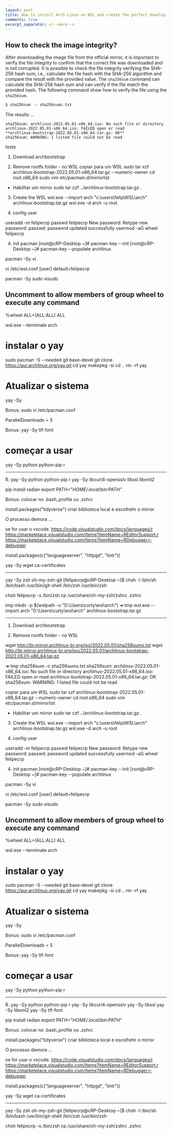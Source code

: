 ```yaml
---
layout: post
title: How to install Arch Linux on WSL and create the perfect develop environment on Windows
comments: true
excerpt_separator: <!--more-->
---
```


## How to check the image integrity?

After downloading the image file from the official mirror, it is important to verify the file integrity to confirm that the correct file was downloaded and is not corrupted. It is possible to check the file integrity verifying the SHA-256 hash sum, i.e., calculate the file hash with the SHA-256 algorithm and compare the result with the provided value. The `sha256sum` command can calculate the SHA-256 hash sum and can verify if the file match the provided hash. The following command show how to verify the file using the `sha256sum`.   

```bash
$ sha256sum -c sha256sums.txt
``` 

The results ...

```text
sha256sum: archlinux-2022.05.01-x86_64.iso: No such file or directory
archlinux-2022.05.01-x86_64.iso: FAILED open or read
**archlinux-bootstrap-2022.05.01-x86_64.tar.gz: OK**
sha256sum: WARNING: 1 listed file could not be read
```
teste


1. Download archbootstrap

2. Remove rootfs folder - no WSL
copiar para um WSL
sudo tar xzf archlinux-bootstrap-2022.05.01-x86_64.tar.gz  --numeric-owner
cd root.x86_64
sudo vim etc/pacman.d/mirrorlist
 - Habilitar um mirror
sudo tar czf ../archlinux-bootstrap.tar.gz  .

3. Create the WSL
wsl.exe --import arch "c:\users\felip\WSL\arch" archlinux-bootstrap.tar.gz
wsl.exe -d arch -u root

3. config user

useradd -m felipecrp
passwd felipecrp
New password:
Retype new password:
passwd: password updated successfully
usermod -aG wheel felipecrp

4. init pacman
[root@cRP-Desktop ~]# pacman-key --init
[root@cRP-Desktop ~]# pacman-key --populate archlinux

pacman -Sy vi

vi /etc/wsl.conf
[user]
default=felipecrp

pacman -Sy sudo
visudo

## Uncomment to allow members of group wheel to execute any command
%wheel ALL=(ALL:ALL) ALL


wsl.exe --terminate arch


# instalar o yay
sudo pacman -S --needed git base-devel
git clone https://aur.archlinux.org/yay.git
cd yay
makepkg -si
cd ..
rm -rf yay

# Atualizar o sistema
yay -Sy

Bonus:
sudo vi /etc/pacman.conf

ParallelDownloads = 5

Bonus:
yay -Sy ttf-font

# começar a usar

yay -Sy python python-pip r



-----------------------

R. 
yay -Sy python python-pip r
yay -Sy libcurl4-opensslv libssl libxml2

pip install radian
export PATH="$HOME/.local/bin:$PATH"

Bonus: colocar no .bash_profile ou .zshrc

install.packages("tidyverse")
criar biblioteca local e escolhehr o mirror

O processo demora ...

se for usar o vscode.
https://code.visualstudio.com/docs/languages/r
https://marketplace.visualstudio.com/items?itemName=REditorSupport.r
https://marketplace.visualstudio.com/items?itemName=RDebugger.r-debugger

install.packages(c("languageserver", "httpgd", "lintr"))

yay -Sy wget ca-certificates


--------------------------------

yay -Sy zsh oh-my-zsh-git
[felipecrp@cRP-Desktop ~]$ chsh -l
/bin/sh
/bin/bash
/usr/bin/git-shell
/bin/zsh
/usr/bin/zsh

chsh felipecrp -s /bin/zsh
cp /usr/share/oh-my-zsh/zshrc .zshrc



tmp mkdir -p $(wslpath -u "D:\Users\curty\wsl\arch")
➜  tmp wsl.exe --import arch "D:\Users\curty\wsl\arch" archlinux-bootstrap.tar.gz


---

1. Download archbootstrap

2. Remove rootfs folder - no WSL

wget http://br.mirror.archlinux-br.org/iso/2022.05.01/sha256sums.txt
wget http://br.mirror.archlinux-br.org/iso/2022.05.01/archlinux-bootstrap-2022.05.01-x86_64.tar.gz

➜  tmp sha256sum -c sha256sums.txt
sha256sum: archlinux-2022.05.01-x86_64.iso: No such file or directory
archlinux-2022.05.01-x86_64.iso: FAILED open or read
archlinux-bootstrap-2022.05.01-x86_64.tar.gz: OK
sha256sum: WARNING: 1 listed file could not be read



copiar para um WSL
sudo tar xzf archlinux-bootstrap-2022.05.01-x86_64.tar.gz  --numeric-owner
cd root.x86_64
sudo vim etc/pacman.d/mirrorlist
 - Habilitar um mirror
sudo tar czf ../archlinux-bootstrap.tar.gz  .

3. Create the WSL
wsl.exe --import arch "c:\users\felip\WSL\arch" archlinux-bootstrap.tar.gz
wsl.exe -d arch -u root

3. config user

useradd -m felipecrp
passwd felipecrp
New password:
Retype new password:
passwd: password updated successfully
usermod -aG wheel felipecrp

4. init pacman
[root@cRP-Desktop ~]# pacman-key --init
[root@cRP-Desktop ~]# pacman-key --populate archlinux

pacman -Sy vi

vi /etc/wsl.conf
[user]
default=felipecrp

pacman -Sy sudo
visudo

## Uncomment to allow members of group wheel to execute any command
%wheel ALL=(ALL:ALL) ALL


wsl.exe --terminate arch


# instalar o yay
sudo pacman -S --needed git base-devel
git clone https://aur.archlinux.org/yay.git
cd yay
makepkg -si
cd ..
rm -rf yay

# Atualizar o sistema
yay -Sy

Bonus:
sudo vi /etc/pacman.conf

ParallelDownloads = 5

Bonus:
yay -Sy ttf-font

# começar a usar

yay -Sy python python-pip r



-----------------------

R. 
yay -Sy python python-pip r
yay -Sy libcurl4-opensslv 
yay -Sy libssl
yay -Sy libxml2
yay -Sy ttf-font

pip install radian
export PATH="$HOME/.local/bin:$PATH"

Bonus: colocar no .bash_profile ou .zshrc

install.packages("tidyverse")
criar biblioteca local e escolhehr o mirror

O processo demora ...

se for usar o vscode.
https://code.visualstudio.com/docs/languages/r
https://marketplace.visualstudio.com/items?itemName=REditorSupport.r
https://marketplace.visualstudio.com/items?itemName=RDebugger.r-debugger

install.packages(c("languageserver", "httpgd", "lintr"))

yay -Sy wget ca-certificates


--------------------------------

yay -Sy zsh oh-my-zsh-git
[felipecrp@cRP-Desktop ~]$ chsh -l
/bin/sh
/bin/bash
/usr/bin/git-shell
/bin/zsh
/usr/bin/zsh

chsh felipecrp -s /bin/zsh
cp /usr/share/oh-my-zsh/zshrc .zshrc
